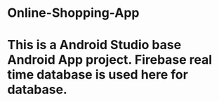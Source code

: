 # Online-Shopping-App
# This is a Android Studio base Android App project. Firebase real time database is used here for database.
